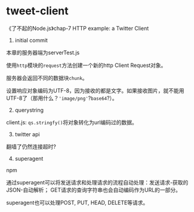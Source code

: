 # tweet-client
《了不起的Node.js》chap-7 HTTP example: a Twitter Client

1. initial commit

本章的服务器端为serverTest.js

使用`http`模块的`request`方法创建一个新的http Client Request对象。

服务器会返回不同的数据块`chunk`。

设置响应对象编码为UTF-8，因为接收的都是文字。如果接收图片，就不能用UTF-8了（那用什么？`'image/png'`?`base64`?）。

2. querystring

client.js: `qs.stringfy()`将对象转化为url编码过的数据。

3. twitter api

翻墙了仍然连接超时?

4. superagent

npm

通过superagent可以将发送请求和处理请求的流程自动处理：发送请求-获取的JSON-自动解析；
GET请求的查询字符串也会自动编码作为URL的一部分。

superagent也可以处理POST, PUT, HEAD, DELETE等请求。



